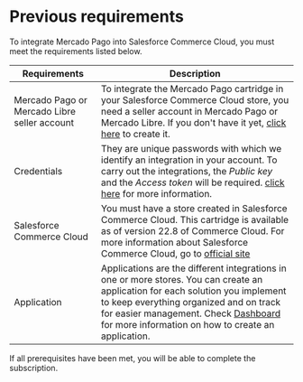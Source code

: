 # Previous requirements

To integrate Mercado Pago into Salesforce Commerce Cloud, you must meet the requirements listed below.

| Requirements | Description |
|---|---|
| Mercado Pago or Mercado Libre seller account | To integrate the Mercado Pago cartridge in your Salesforce Commerce Cloud store, you need a seller account in Mercado Pago or Mercado Libre. If you don't have it yet, [click here](https://www.mercadopago[FAKER][URL][DOMAIN]/hub/registration/landing) to create it. |
| Credentials | They are unique passwords with which we identify an integration in your account. To carry out the integrations, the _Public key_ and the _Access token_ will be required. [click here](/developers/en/guides/additional-content/credentials/credentials) for more information. |
| Salesforce Commerce Cloud | You must have a store created in Salesforce Commerce Cloud. This cartridge is available as of version 22.8 of Commerce Cloud. For more information about Salesforce Commerce Cloud, go to [official site](https://www.salesforce.com/products/commerce-cloud/overview/) |
| Application | Applications are the different integrations in one or more stores. You can create an application for each solution you implement to keep everything organized and on track for easier management. Check [Dashboard](/developers/en/docs/salesforce/additional-content/dashboard/introduction) for more information on how to create an application. |
 
If all prerequisites have been met, you will be able to complete the subscription.